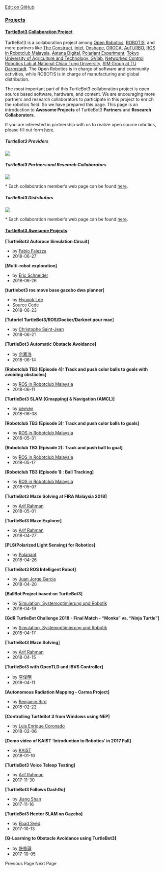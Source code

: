 
[Edit on GitHub](https://github.com/ROBOTIS-GIT/emanual/blob/master/docs/en/platform/turtlebot3/learn/projects.md "https://github.com/ROBOTIS-GIT/emanual/blob/master/docs/en/platform/turtlebot3/learn/projects.md") 

### [Projects](#projects "#projects")

#### [TurtleBot3 Collaboration Project](#turtlebot3-collaboration-project "#turtlebot3-collaboration-project")

TurtleBot3 is a collaboration project among [Open Robotics](https://www.openrobotics.org/ "https://www.openrobotics.org/"), [ROBOTIS](http://www.robotis.com/ "http://www.robotis.com/"), and more partners like [The Construct](http://www.theconstructsim.com/ "http://www.theconstructsim.com/"), [Intel](http://www.intel.com/ "http://www.intel.com/"), [Onshape](https://www.onshape.com/ "https://www.onshape.com/"), [OROCA](http://www.oroca.org/ "http://www.oroca.org/"), [AuTURBO](https://github.com/AuTURBO/ "https://github.com/AuTURBO/"), [ROS in Robotclub Malaysia](https://www.youtube.com/channel/UCLvvXbwPkostryBQt4MIbUw "https://www.youtube.com/channel/UCLvvXbwPkostryBQt4MIbUw"), [Astana Digital](https://www.youtube.com/channel/UCWiIY_zrKH-LMlx2GBWu3yA "https://www.youtube.com/channel/UCWiIY_zrKH-LMlx2GBWu3yA"), [Polariant Experiment](https://www.polariant.io/ "https://www.polariant.io/"), [Tokyo University of Agriculture and Technology, GVlab](http://web.tuat.ac.jp/~gvlab/ "http://web.tuat.ac.jp/~gvlab/"), [Networked Control Robotics Lab at National Chiao Tung University](https://sites.google.com/a/g2.nctu.edu.tw/ncrl/ "https://sites.google.com/a/g2.nctu.edu.tw/ncrl/"), [SIM Group at TU Darmstadt](https://www.sim.informatik.tu-darmstadt.de/en/index/ "https://www.sim.informatik.tu-darmstadt.de/en/index/"). The Open Robotics is in charge of software and community activities, while ROBOTIS is in charge of manufacturing and global distribution.

The most important part of this TurtleBot3 collaboration project is open source based software, hardware, and content. We are encouraging more partners and research collaborators to participate in this project to enrich the robotics field. So we have prepared this page. This page is an introduction to **Awesome Projects** of TurtleBot3 **Partners** and **Research Collaborators**.

If you are interested in partnership with us to realize open source robotics, please fill out form [here](https://www.turtlebot.com/partners "https://www.turtlebot.com/partners").

##### TurtleBot3 Providers

![](/assets/images/platform/turtlebot3/logo_platform_providers.png)

##### TurtleBot3 Partners and Research Collaborators

![](/assets/images/platform/turtlebot3/logo_platform_sponsors.png)

\* Each collaboration member’s web page can be found [here](https://www.turtlebot.com/partners "https://www.turtlebot.com/partners").

##### TurtleBot3 Distributors

![](/assets/images/platform/turtlebot3/logo_platform_players.png)

\* Each collaboration member’s web page can be found [here](https://www.turtlebot.com/partners "https://www.turtlebot.com/partners").

#### [TurtleBot3 Awesome Projects](#turtlebot3-awesome-projects "#turtlebot3-awesome-projects")

**[TurtleBot3 Autorace Simulation Circuit]**

* by [Fabio Falezza](https://www.youtube.com/channel/UCyf816rZFldiqeoG9gRTT0A "https://www.youtube.com/channel/UCyf816rZFldiqeoG9gRTT0A")
* 2018-06-27

**[Multi-robot exploration]**

* by [Eric Schneider](https://www.youtube.com/channel/UCkxoPfPb5V3SdlG9oEgmXcA "https://www.youtube.com/channel/UCkxoPfPb5V3SdlG9oEgmXcA")
* 2018-06-26

**[turtlebot3 ros move base gazebo dwa planner]**

* by [Hyunok Lee](https://www.youtube.com/channel/UC64J5jUkaA2rbYkG7BbHVTw "https://www.youtube.com/channel/UC64J5jUkaA2rbYkG7BbHVTw")
* [Source Code](https://github.com/hyunoklee/gazebo_industrial "https://github.com/hyunoklee/gazebo_industrial")
* 2018-06-23

**[Tutoriel TurtleBot3/ROS/Docker/Darknet pour mac]**

* by [Christophe Saint-Jean](https://www.youtube.com/channel/UCxP1trIeg3RRc_Qc2jWAUbQ "https://www.youtube.com/channel/UCxP1trIeg3RRc_Qc2jWAUbQ")
* 2018-06-21

**[TurtleBot3 Automatic Obstacle Avoidance]**

* by [余嘉浩](https://www.youtube.com/channel/UCkJZPMprpcHzXut3RFiOZag "https://www.youtube.com/channel/UCkJZPMprpcHzXut3RFiOZag")
* 2018-06-14

**[Robotclub TB3 (Episode 4): Track and push color balls to goals with avoiding obstacles]**

* by [ROS in Robotclub Malaysia](https://www.youtube.com/channel/UCLvvXbwPkostryBQt4MIbUw "https://www.youtube.com/channel/UCLvvXbwPkostryBQt4MIbUw")
* 2018-06-11

**[TurtleBot3 SLAM (Gmapping) & Navigation (AMCL)]**

* by [oeyyey](https://www.youtube.com/channel/UCSY6Vm96ZsbJ4j_lpIuP-4A "https://www.youtube.com/channel/UCSY6Vm96ZsbJ4j_lpIuP-4A")
* 2018-06-08

**[Robotclub TB3 (Episode 3): Track and push color balls to goals]**

* by [ROS in Robotclub Malaysia](https://www.youtube.com/channel/UCLvvXbwPkostryBQt4MIbUw "https://www.youtube.com/channel/UCLvvXbwPkostryBQt4MIbUw")
* 2018-05-31

**[Robotclub TB3 (Episode 2): Track and push ball to goal]**

* by [ROS in Robotclub Malaysia](https://www.youtube.com/channel/UCLvvXbwPkostryBQt4MIbUw "https://www.youtube.com/channel/UCLvvXbwPkostryBQt4MIbUw")
* 2018-05-17

**[Robotclub TB3 (Episode 1) : Ball Tracking]**

* by [ROS in Robotclub Malaysia](https://www.youtube.com/channel/UCLvvXbwPkostryBQt4MIbUw "https://www.youtube.com/channel/UCLvvXbwPkostryBQt4MIbUw")
* 2018-05-07

**[TurtleBot3 Maze Solving at FIRA Malaysia 2018]**

* by [Arif Rahman](https://www.youtube.com/user/arixrobotics "https://www.youtube.com/user/arixrobotics")
* 2018-05-01

**[TurtleBot3 Maze Explorer]**

* by [Arif Rahman](https://www.youtube.com/user/arixrobotics "https://www.youtube.com/user/arixrobotics")
* 2018-04-27

**[PLS(Polarized Light Sensing) for Robotics]**

* by [Polariant](https://www.youtube.com/channel/UCP1op06l1sOnXMf7Cs8lXEA "https://www.youtube.com/channel/UCP1op06l1sOnXMf7Cs8lXEA")
* 2018-04-26

**[TurtleBot3 ROS Intelligent Robot]**

* by [Juan Jorge Garcia](https://www.youtube.com/channel/UCHL66Bs9OkfL7wXvjTiEgIg "https://www.youtube.com/channel/UCHL66Bs9OkfL7wXvjTiEgIg")
* 2018-04-20

**[BallBot Project based on TurtleBot3]**

* by [Simulation, Systemoptimierung und Robotik](https://www.youtube.com/channel/UCqvqk6E7g4z5idx6yseR6Ug "https://www.youtube.com/channel/UCqvqk6E7g4z5idx6yseR6Ug")
* 2018-04-19

**[GdR TurtleBot Challenge 2018 - Final Match - “Monka” vs. “Ninja Turtle”]**

* by [Simulation, Systemoptimierung und Robotik](https://www.youtube.com/channel/UCqvqk6E7g4z5idx6yseR6Ug "https://www.youtube.com/channel/UCqvqk6E7g4z5idx6yseR6Ug")
* 2018-04-17

**[TurtleBot3 Maze Solving]**

* by [Arif Rahman](https://www.youtube.com/user/arixrobotics "https://www.youtube.com/user/arixrobotics")
* 2018-04-15

**[TurtleBot3 with OpenTLD and IBVS Controller]**

* by [李俊明](https://www.youtube.com/channel/UCxtlE0F8Q0uJ4BUrMFmcl_g "https://www.youtube.com/channel/UCxtlE0F8Q0uJ4BUrMFmcl_g")
* 2018-04-11

**[Autonomous Radiation Mapping - Carma Project]**

* by [Benjamin Bird](https://www.youtube.com/channel/UCJJRSTXrSbc2FCXCUT9SROw "https://www.youtube.com/channel/UCJJRSTXrSbc2FCXCUT9SROw")
* 2018-02-22

**[Controlling TurtleBot 3 from Windows using NEP]**

* by [Luis Enrique Coronado](https://www.youtube.com/channel/UCn2ZtA5YLmkgeM4FWN0-fjw "https://www.youtube.com/channel/UCn2ZtA5YLmkgeM4FWN0-fjw")
* 2018-02-06

**[Demo video of KAIST ‘Introduction to Robotics’ in 2017 Fall]**

* by [KAIST](https://www.youtube.com/channel/UCFTzrl2oiXQulqzAGFi9zpA "https://www.youtube.com/channel/UCFTzrl2oiXQulqzAGFi9zpA")
* 2018-01-10

**[TurtleBot3 Voice Teleop Testing]**

* by [Arif Rahman](https://www.youtube.com/user/arixrobotics "https://www.youtube.com/user/arixrobotics")
* 2017-11-30

**[TurtleBot3 Follows DashGo]**

* by [Jiang Shan](https://www.youtube.com/channel/UCjHX29VJjtQUzj2Pte7BP-Q "https://www.youtube.com/channel/UCjHX29VJjtQUzj2Pte7BP-Q")
* 2017-11-16

**[TurtleBot3 Hector SLAM on Gazebo]**

* by [Ebad Syed](https://www.youtube.com/channel/UCbwD_kn1RaQNBhf4pCyujUw "https://www.youtube.com/channel/UCbwD_kn1RaQNBhf4pCyujUw")
* 2017-10-13

**[Q-Learning to Obstacle Avoidance using TurtleBot3]**

* by [許修瑋](https://www.youtube.com/user/df405102 "https://www.youtube.com/user/df405102")
* 2017-10-05

 Previous Page
Next Page 
